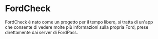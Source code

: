 # FordCheck
FordCheck è nato come un progetto per il tempo libero, si tratta di un'app che consente di vedere molte più informazioni sulla propria Ford, prese direttamente dai server di FordPass.
